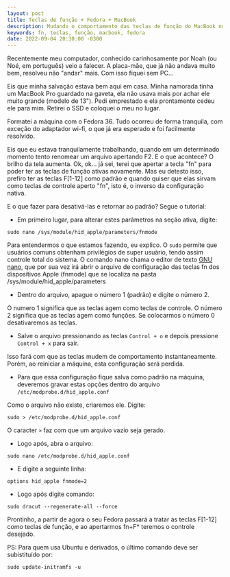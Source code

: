 ```yaml
---
layout: post
title: Teclas de função + Fedora + MacBook
description: Mudando o comportamento das teclas de função do MacBook no Fedora 36.
keywords: fn, teclas, função, macbook, fedora
date: 2022-09-04 20:30:00 -0300
---
```


Recentemente meu computador, conhecido carinhosamente por Noah (ou Noé, em português) veio a falecer. A placa-mãe, que já não andava muito bem, resolveu não "andar" mais. Com isso fiquei sem PC...

Eis que minha salvação estava bem aqui em casa. Minha namorada tinha um MacBook Pro guardado na gaveta, ela não usava mais por achar ele muito grande (modelo de 13"). Pedi emprestado e ela prontamente cedeu ele para mim. Retirei o SSD e coloquei o meu no lugar.

Formatei a máquina com o Fedora 36. Tudo ocorreu de forma tranquila, com exceção do adaptador wi-fi, o que já era esperado e foi facilmente resolvido.

Eis que eu estava tranquilamente trabalhando, quando em um determinado momento tento renomear um arquivo apertando F2. E o que acontece? O brilho da tela aumenta. Ok, ok... já sei, terei que apertar a tecla "fn" para poder ter as teclas de função ativas novamente. Mas eu detesto isso, prefiro ter as teclas F[1-12] como padrão e quando quiser que elas sirvam como teclas de controle aperto "fn", isto é, o inverso da configuração nativa.

E o que fazer para desativá-las e retornar ao padrão? Segue o tutorial:

* Em primeiro lugar, para alterar estes parâmetros na seção ativa, digite:

`sudo nano /sys/module/hid_apple/parameters/fnmode`

Para entendermos o que estamos fazendo, eu explico. O `sudo` permite que usuários comuns obtenham privilégios de super usuário, tendo assim controle total do sistema.
O comando nano chama o editor de texto [GNU nano](https://pt.wikipedia.org/wiki/GNU_nano_(editor_de_texto)), que por sua vez irá abrir o arquivo de configuração das teclas fn dos dispositivos Apple (fnmode) que se localiza na pasta /sys/module/hid_apple/parameters

* Dentro do arquivo, apague o número 1 (padrão) e digite o número 2.

O numero 1 significa que as teclas agem como teclas de controle. O número 2 significa que as teclas agem como funções. Se colocarmos o número 0 desativaremos as teclas.

* Salve o arquivo pressionando as teclas `Control + o` e depois pressione `Control + x` para sair.

Isso fará com que as teclas mudem de comportamento instantaneamente. Porém, ao reiniciar a máquina, esta configuração será perdida.

* Para que essa configuração fique salva como padrão na máquina, deveremos gravar estas opções dentro do arquivo `/etc/modprobe.d/hid_apple.conf`

Como o arquivo não existe, criaremos ele. Digite:

`sudo > /etc/modprobe.d/hid_apple.conf`

O caracter `>` faz com que um arquivo vazio seja gerado.

* Logo após, abra o arquivo:

`sudo nano /etc/modprobe.d/hid_apple.conf`

* E digite a seguinte linha:

`options hid_apple fnmode=2`

* Logo após digite comando:

`sudo dracut --regenerate-all --force`

Prontinho, a partir de agora o seu Fedora passará a tratar as teclas F[1-12] como teclas de função, e ao apertarmos fn+F* teremos o controle desejado.

PS: Para quem usa Ubuntu e derivados, o último comando deve ser subistituído por:

`sudo update-initramfs -u`


